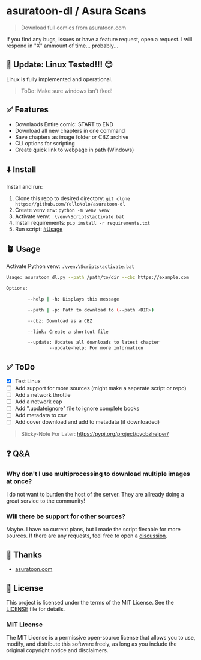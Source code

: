 # asuratoon-dl / Asura Scans

> Download full comics from asuratoon.com

If you find any bugs, issues or have a feature request, open a request. I will respond in "X" ammount of time... probably...

## 🚀 Update: Linux Tested!!! 😊

Linux is fully implemented and operational.

> ToDo: Make sure windows isn't fked!

## ✅ Features

-   Downlaods Entire comic: START to END
-   Download all new chapters in one command
-   Save chapters as image folder or CBZ archive
-   CLI options for scripting
-   Create quick link to webpage in path (Windows)

## ⬇️ Install

Install and run:

1. Clone this repo to desired directory: `git clone https://github.com/YelloNolo/asuratoon-dl`
2. Create venv env: `python -m venv venv`
3. Activate venv: `.\venv\Scripts\activate.bat`
4. Install requirements: `pip install -r requirements.txt`
5. Run script: [#Usage](https://github.com/YelloNolo/asuratoon-dl?tab=readme-ov-file#Usage)

## 🪴 Usage

Activate Python venv: `.\venv\Scripts\activate.bat`

```bash
Usage: asuratoon_dl.py --path /path/to/dir --cbz https://example.com

Options:

        --help | -h: Displays this message

        --path | -p: Path to download to (--path <DIR>)

        --cbz: Download as a CBZ

        --link: Create a shortcut file

        --update: Updates all downloads to latest chapter
                --update-help: For more information

```

## ✅ ToDo

-   [x] Test Linux
-   [ ] Add support for more sources (might make a seperate script or repo)
-   [ ] Add a network throttle
-   [ ] Add a network cap
-   [ ] Add ".updateignore" file to ignore complete books
-   [ ] Add metadata to csv
-   [ ] Add cover download and add to metadata (if downloaded)

> Sticky-Note For Later: https://pypi.org/project/pycbzhelper/

## ❓ Q&A

### Why don't I use multiprocessing to download multiple images at once?

I do not want to burden the host of the server. They are allready doing a great service to the community!

### Will there be support for other sources?

Maybe. I have no current plans, but I made the script flexable for more sources. If there are any requests, feel free to open a [discussion](https://github.com/YelloNolo/asuratoon-dl/discussions).

## 🌟 Thanks

-   [asuratoon.com](https://asuratoon.com/)

## 🪪 License

This project is licensed under the terms of the MIT License. See the [LICENSE](LICENSE) file for details.

### MIT License

The MIT License is a permissive open-source license that allows you to use, modify, and distribute this software freely, as long as you include the original copyright notice and disclaimers.
